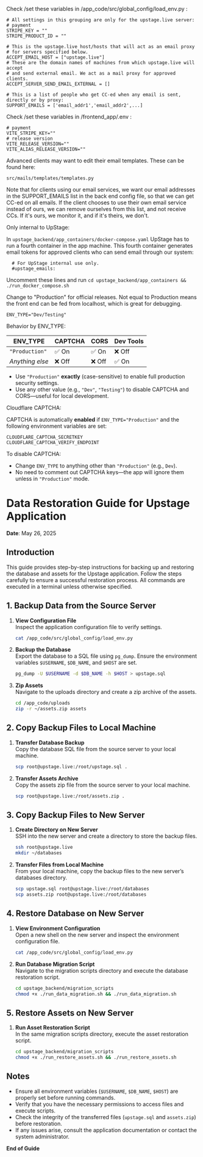 
Check /set these variables in /app_code/src/global_config/load_env.py :
```
# All settings in this grouping are only for the upstage.live server: 
# payment
STRIPE_KEY = ""
STRIPE_PRODUCT_ID = ""

# This is the upstage.live host/hosts that will act as an email proxy 
# for servers specified below. 
ACCEPT_EMAIL_HOST = ["upstage.live"]
# These are the domain names of machines from which upstage.live will accept
# and send external email. We act as a mail proxy for approved clients.
ACCEPT_SERVER_SEND_EMAIL_EXTERNAL = []

# This is a list of people who get CC-ed when any email is sent, directly or by proxy:
SUPPORT_EMAILS = ['email_addr1','email_addr2',...]
```

Check /set these variables in /frontend_app/.env :
```
# payment
VITE_STRIPE_KEY=""
# release version
VITE_RELEASE_VERSION=""
VITE_ALIAS_RELEASE_VERSION=""
```

Advanced clients may want to edit their email templates. These can be found here:
```
src/mails/templates/templates.py
```

Note that for clients using our email services, we want our email addresses in the SUPPORT_EMAILS list in the back end config file, so that we can get CC-ed on all emails. If the client chooses to use their own email service instead of ours, we can remove ourselves from this list, and not receive CCs. If it's ours, we monitor it, and if it's theirs, we don't.

Only internal to UpStage: 

In ```upstage_backend/app_containers/docker-compose.yaml``` UpStage has to run a fourth container
in the app machine. This fourth container generates email tokens for approved clients who
can send email through our system: 
```
  # For UpStage internal use only.
  #upstage_emails:
```
Uncomment these lines and
run ```cd upstage_backend/app_containers && ./run_docker_compose.sh```



Change to "Production" for official releases. Not equal to Production means
the front end can be fed from localhost, which is great for debugging.
```
ENV_TYPE="Dev/Testing"
```

Behavior by ENV_TYPE:

| ENV_TYPE        | CAPTCHA | CORS | Dev Tools |
|------------------|---------|------|-----------|
| `"Production"`   | ✅ On   | ✅ On | ❌ Off     |
| _Anything else_  | ❌ Off  | ❌ Off | ✅ On      |

- Use `"Production"` **exactly** (case-sensitive) to enable full production security settings.
- Use any other value (e.g., `"Dev"`, `"Testing"`) to disable CAPTCHA and CORS—useful for local development.

Cloudflare CAPTCHA:

CAPTCHA is automatically **enabled** if `ENV_TYPE="Production"` and the following environment variables are set:
```
CLOUDFLARE_CAPTCHA_SECRETKEY
CLOUDFLARE_CAPTCHA_VERIFY_ENDPOINT
```

To disable CAPTCHA:
- Change `ENV_TYPE` to anything other than `"Production"` (e.g., `Dev`).
- No need to comment out CAPTCHA keys—the app will ignore them unless in `"Production"` mode.


# Data Restoration Guide for Upstage Application

**Date**: May 26, 2025

## Introduction
This guide provides step-by-step instructions for backing up and restoring the database and assets for the Upstage application. Follow the steps carefully to ensure a successful restoration process. All commands are executed in a terminal unless otherwise specified.

## 1. Backup Data from the Source Server

1. **View Configuration File**  
   Inspect the application configuration file to verify settings.  
   ```bash
   cat /app_code/src/global_config/load_env.py
   ```

2. **Backup the Database**  
   Export the database to a SQL file using `pg_dump`. Ensure the environment variables `$USERNAME`, `$DB_NAME`, and `$HOST` are set.  
   ```bash
   pg_dump -U $USERNAME -d $DB_NAME -h $HOST > upstage.sql
   ```

3. **Zip Assets**  
   Navigate to the uploads directory and create a zip archive of the assets.  
   ```bash
   cd /app_code/uploads
   zip -r ~/assets.zip assets
   ```

## 2. Copy Backup Files to Local Machine

1. **Transfer Database Backup**  
   Copy the database SQL file from the source server to your local machine.  
   ```bash
   scp root@upstage.live:/root/upstage.sql .
   ```

2. **Transfer Assets Archive**  
   Copy the assets zip file from the source server to your local machine.  
   ```bash
   scp root@upstage.live:/root/assets.zip .
   ```

## 3. Copy Backup Files to New Server

1. **Create Directory on New Server**  
   SSH into the new server and create a directory to store the backup files.  
   ```bash
   ssh root@upstage.live
   mkdir ~/databases
   ```

2. **Transfer Files from Local Machine**  
   From your local machine, copy the backup files to the new server’s databases directory.  
   ```bash
   scp upstage.sql root@upstage.live:/root/databases
   scp assets.zip root@upstage.live:/root/databases
   ```

## 4. Restore Database on New Server

1. **View Environment Configuration**  
   Open a new shell on the new server and inspect the environment configuration file.  
   ```bash
   cat /app_code/src/global_config/load_env.py
   ```

2. **Run Database Migration Script**  
   Navigate to the migration scripts directory and execute the database restoration script.  
   ```bash
   cd upstage_backend/migration_scripts
   chmod +x ./run_data_migration.sh && ./run_data_migration.sh
   ```

## 5. Restore Assets on New Server

1. **Run Asset Restoration Script**  
   In the same migration scripts directory, execute the asset restoration script.  
   ```bash
   cd upstage_backend/migration_scripts
   chmod +x ./run_restore_assets.sh && ./run_restore_assets.sh
   ```

## Notes
- Ensure all environment variables (`$USERNAME`, `$DB_NAME`, `$HOST`) are properly set before running commands.
- Verify that you have the necessary permissions to access files and execute scripts.
- Check the integrity of the transferred files (`upstage.sql` and `assets.zip`) before restoration.
- If any issues arise, consult the application documentation or contact the system administrator.

**End of Guide**




